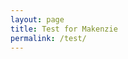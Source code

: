 ```yaml
---
layout: page
title: Test for Makenzie
permalink: /test/
---
```


<main class="main {% if page.url == '/test/' %}test{% endif %}">
    <section id="test" class="test" style="
        display: flex;
        flex-direction: column;
        width: 100%;
    ">
  <!-- The JavaScript will dynamically inject the post here -->  
        <script type="module">
            class MediumPost {
            constructor(feedUrl) {
                this.feedUrl = feedUrl;
                this.apiUrl = `https://api.rss2json.com/v1/api.json?rss_url=${feedUrl}`;
            }

            async fetchPost() {
                try {
                const response = await fetch(this.apiUrl);
                if (!response.ok) throw new Error('Failed to fetch data from the primary API.');
                const data = await response.json();
                return data;
                } catch (error) {
                console.error('Error fetching post:', error);
                throw new Error('Both primary and backup APIs failed.');
                }
            }

            cleanData(post) {
                try {
                const { title, pubDate, content } = post;

                // Format the date and time to EST
                const gmtDate = new Date(pubDate);
                const estDate = new Date(gmtDate.getTime() - 5 * 60 * 60 * 1000);
                const formattedDate = estDate.toLocaleString('en-US', {
                    year: 'numeric',
                    month: 'long',
                    day: 'numeric',
                    hour: 'numeric',
                    minute: '2-digit',
                    hour12: true,
                    timeZoneName: 'short'
                });

                // Parse content to extract first valid image with figure and caption
                const parser = new DOMParser();
                const doc = parser.parseFromString(content, 'text/html');
                const figures = Array.from(doc.querySelectorAll('figure'));
                let imageFigure = '';
                for (const figure of figures) {
                    const img = figure.querySelector('img');
                    if (img && img.naturalWidth > 1 && img.naturalHeight > 1) {
                    const caption = figure.querySelector('figcaption')?.outerHTML || '';
                    imageFigure = `<figure class="figure"><img class="img" src="${img.src}" alt="${img.alt || ''}">${caption}</figure>`;
                    break;
                    }
                }

                // Add classes to HTML elements
                doc.body.querySelectorAll('*').forEach((el) => {
                    el.classList.add(el.tagName.toLowerCase());
                });

                return {
                    title: `<h1 class="h1 title">${title}</h1>`,
                    date: `<time class="time timestamp">${formattedDate}</time>`,
                    image: imageFigure,
                    content: doc.body.innerHTML
                };
                } catch (error) {
                console.error('Error cleaning data:', error);
                throw new Error('Failed to clean post data.');
                }
            }

            render(postData) {
                try {
                const { title, date, image, content } = postData;
                const container = document.createElement('div');
                container.className = 'most-recent-post';
                container.innerHTML = `${image}${title}${date}<div class="content">${content}</div>`;

                // Inject into the <section id="test">
                const section = document.getElementById('test');
                if (!section) {
                    throw new Error('No <section> with id="test" found on the page.');
                }
                section.appendChild(container);
                } catch (error) {
                console.error('Error rendering post:', error);
                throw new Error('Failed to render post.');
                }
            }

            async init() {
                try {
                const data = await this.fetchPost();
                if (!data || !data.items || data.items.length === 0) {
                    throw new Error('No posts available in the feed.');
                }
                const mostRecentPost = data.items[0];
                const cleanedData = this.cleanData(mostRecentPost);
                this.render(cleanedData);
                } catch (error) {
                console.error('Error initializing MediumPost:', error);
                }
            }
            }

            // Usage
            const mediumFeedUrl = 'https://medium.com/feed/@jmwii1981';
            const mediumPost = new MediumPost(mediumFeedUrl);
            mediumPost.init();

        </script>
      </section>
</main>